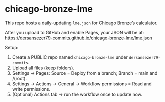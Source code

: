 ﻿# chicago-bronze-lme

This repo hosts a daily-updating `lme.json` for Chicago Bronze’s calculator.

After you upload to GitHub and enable Pages, your JSON will be at:
https://dersansezer79-commits.github.io/chicago-bronze-lme/lme.json

Setup:
1) Create a PUBLIC repo named `chicago-bronze-lme` under `dersansezer79-commits`.
2) Upload all files (keep folders).
3) Settings → Pages: Source = Deploy from a branch; Branch = main and /(root).
4) Settings → Actions → General → Workflow permissions = Read and write permissions.
5) (Optional) Actions tab → run the workflow once to update now.
